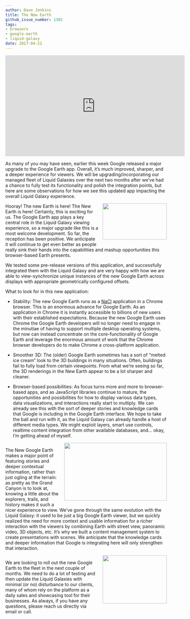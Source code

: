 ```yaml
---
author: Dave Jenkins
title: The New Earth
github_issue_number: 1302
tags:
- browsers
- google-earth
- liquid-galaxy
date: 2017-04-21
---
```


<iframe allowfullscreen="" frameborder="0" height="315" src="https://www.youtube.com/embed/O-XidwKsKAE" width="560"></iframe>

As many of you may have seen, earlier this week Google released a major upgrade to the Google Earth app. Overall, it’s much improved, sharper, and a deeper experience for viewers. We will be upgrading/incorporating our managed fleet of Liquid Galaxies over the next two months after we’ve had a chance to fully test its functionality and polish the integration points, but here are some observations for how we see this updated app impacting the overall Liquid Galaxy experience.

<div class="separator" style="clear: both; text-align: center;"><a href="/blog/2017/04/the-new-earth/image-0-big.gif" imageanchor="1" style="clear: right; float: right; margin-bottom: 1em; margin-left: 1em;"><img border="0" height="113" src="/blog/2017/04/the-new-earth/image-0.gif" width="200"/></a></div>

Hooray! The new Earth is here! The New Earth is here! Certainly, this is exciting for us. The Google Earth app plays a key central role in the Liquid Galaxy viewing experience, so a major upgrade like this is a most welcome development. So far, the reception has been positive. We anticipate it will continue to get even better as people really sink their hands into the capabilities and mashup opportunities this browser-based Earth presents.

We tested some pre-release versions of this application, and successfully integrated them with the Liquid Galaxy and are very happy with how we are able to view-synchronize unique instances of the new Google Earth across displays with appropriate geometrically configured offsets.

What to look for in this new application:

- Stability: The new Google Earth runs as a [NaCl](https://en.wikipedia.org/wiki/Google_Native_Client) application in a Chrome browser. This is an enormous advance for Google Earth. As an application in Chrome it is instantly accessible to billions of new users with their established expectations. Because the new Google Earth uses Chrome the Google Earth developers will no longer need to engage in the minutiae of having to support multiple desktop operating systems, but now can instead concentrate on the core-functionality of Google Earth and leverage the enormous amount of work that the Chrome browser developers do to make Chrome a cross-platform application.

- Smoother 3D: The (older) Google Earth sometimes has a sort of “melted ice cream” look to the 3D buildings in many situations. Often, buildings fail to fully load from certain viewpoints. From what we’re seeing so far, the 3D renderings in the New Earth appear to be a lot sharper and cleaner.

- Browser-based possibilities: As focus turns more and more to browser-based apps, and as JavaScript libraries continue to mature, the opportunities and possibilities for how to display various data types, data visualizations, and interactions really start to multiply. We can already see this with the sort of deeper stories and knowledge cards that Google is including in the Google Earth interface. We hope to take the ball and run with it, as the Liquid Galaxy can already handle a host of different media types. We might exploit layers, smart use controls, realtime content integration from other available databases, and... okay, I’m getting ahead of myself.

<div class="separator" style="clear: both; text-align: center;"><a href="/blog/2017/04/the-new-earth/image-1-big.png" imageanchor="1" style="clear: right; float: right; margin-bottom: 1em; margin-left: 1em;"><img border="0" height="180" src="/blog/2017/04/the-new-earth/image-1.png" width="320"/></a></div>

The New Google Earth makes a major point of featuring stories and deeper contextual information, rather than just ogling at the terrain: as pretty as the Grand Canyon is to look at, knowing a little about the explorers, trails, and history makes it such a nicer experience to view. We’ve gone through the same evolution with the Liquid Galaxy: it used to be just a big Google Earth viewer, but we quickly realized the need for more context and usable information for a richer interaction with the viewers by combining Earth with street view, panoramic video, 3D objects, etc. It’s why we built a content management system to create presentations with scenes. We anticipate that the knowledge cards and deeper information that Google is integrating here will only strengthen that interaction.

<div class="separator" style="clear: both; text-align: center;"><a href="/blog/2017/04/the-new-earth/image-2-big.jpeg" imageanchor="1" style="clear: right; float: right; margin-bottom: 1em; margin-left: 1em;"><img border="0" height="150" src="/blog/2017/04/the-new-earth/image-2.jpeg" width="200"/></a></div>

We are looking to roll out the new Google Earth to the fleet in the next couple of months. We need to do a lot of testing and then update the Liquid Galaxies with minimal (or no) disturbance to our clients, many of whom rely on the platform as a daily sales and showcasing tool for their businesses. As always, if you have any questions, please reach us directly via email or call.
